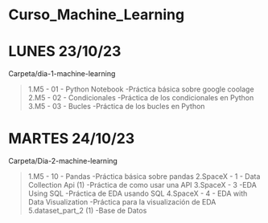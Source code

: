 # Curso_Machine_Learning
# LUNES 23/10/23
Carpeta/dia-1-machine-learning
  > 1.M5 - 01 - Python Notebook
    -Práctica básica sobre google coolage
  >2.M5 - 02 - Condicionales
    -Práctica de los condicionales en Python
  >3.M5 - 03 - Bucles
    -Práctica de los bucles en Python
# MARTES 24/10/23
Carpeta/Dia-2-machine-learning
  > 1.M5 - 10 - Pandas
    -Práctica básica sobre pandas
  >2.SpaceX - 1 - Data Collection Api (1)
    -Práctica de como usar una API
  >3.SpaceX - 3 -EDA Using SQL
    -Práctica de EDA usando SQL
  >4.SpaceX - 4 - EDA with Data Visualization
    -Práctica para la visualización de EDA
  >5.dataset_part_2 (1)
    -Base de Datos
